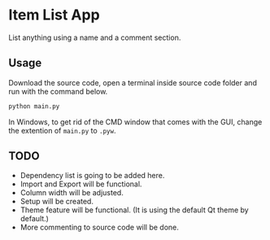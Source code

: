 # Item List App
List anything using a name and a comment section.
## Usage
Download the source code, open a terminal inside source code folder and run with the command below.
```bash
python main.py
```
In Windows, to get rid of the CMD window that comes with the GUI, change the extention of `main.py` to `.pyw`.
## TODO
* Dependency list is going to be added here.
* Import and Export will be functional.
* Column width will be adjusted.
* Setup will be created.
* Theme feature will be functional. (It is using the default Qt theme by default.)
* More commenting to source code will be done.
